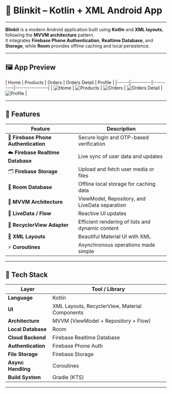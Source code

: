 # 📱 Blinkit – Kotlin + XML Android App

---

**Blinkit** is a modern Android application built using **Kotlin** and **XML layouts**, following the **MVVM architecture** pattern.  
It integrates **Firebase Phone Authentication**, **Realtime Database**, and **Storage**, while **Room** provides offline caching and local persistence.

---

## 🖼️ App Preview

| Home | Products | Orders | Orders Detail | Profile |
|------|----------|----------|----------------|
| ![Home](screenshots/blinkit_home.jpg) | ![Products](screenshots/blinkit_product.jpg) | ![Orders](screenshots/blinkit_orders.jpg) | ![Orders Detail](screenshots/blinkit_order_detail.jpg) | ![Profile](screenshots/blinkit_profile.jpg) |

---

## 🚀 Features

| Feature | Description |
|----------|-------------|
| 🔐 **Firebase Phone Authentication** | Secure login and OTP-based verification |
| ☁️ **Firebase Realtime Database** | Live sync of user data and updates |
| 🗂️ **Firebase Storage** | Upload and fetch user media or files |
| 💾 **Room Database** | Offline local storage for caching data |
| 🧠 **MVVM Architecture** | ViewModel, Repository, and LiveData separation |
| 🔄 **LiveData / Flow** | Reactive UI updates |
| 🧩 **RecyclerView Adapter** | Efficient rendering of lists and dynamic content |
| 🎨 **XML Layouts** | Beautiful Material UI with XML |
| ⚡ **Coroutines** | Asynchronous operations made simple |

---

## 🧠 Tech Stack

| Layer | Tool / Library |
|--------|----------------|
| **Language** | Kotlin |
| **UI** | XML Layouts, RecyclerView, Material Components |
| **Architecture** | MVVM (ViewModel + Repository + Flow) |
| **Local Database** | Room |
| **Cloud Backend** | Firebase Realtime Database |
| **Authentication** | Firebase Phone Auth |
| **File Storage** | Firebase Storage |
| **Async Handling** | Coroutines |
| **Build System** | Gradle (KTS) |

---



